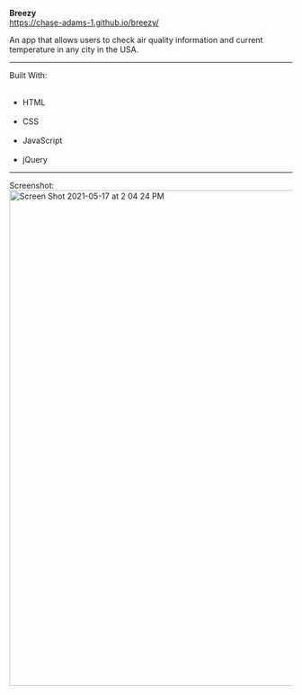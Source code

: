 <strong>Breezy</strong>
<br>
https://chase-adams-1.github.io/breezy/

An app that allows users to check air quality information and current temperature in any city in the USA.
<hr>
Built With:
<ul>
    <li>HTML</li>
    <li>CSS</li>
    <li>JavaScript</li>
    <li>jQuery</li>
</ul>
<hr>
Screenshot: 
<br>
<img width="882" alt="Screen Shot 2021-05-17 at 2 04 24 PM" src="https://user-images.githubusercontent.com/79169766/118543156-8ba76180-b719-11eb-852f-ba0258ed7017.png">

  
